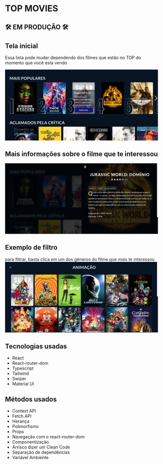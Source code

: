 # TOP MOVIES

## 🛠 EM PRODUÇÃO 🛠

## Tela inicial
Essa lista pode mudar dependendo dos filmes que estão no TOP do momento que você esta vendo

<img src='./src/assets/thumbnail.jpg' alt='thumbnail'>

## Mais informações sobre o filme que te interessou
<img src='./src/assets/mais sobre o filme.jpg' alt='mais sobre o filme'>

## Exemplo de filtro
para filtrar, basta clica em um dos gêneros do filme que mais te interessou
<img src='./src/assets/filtro animação.jpg' alt='filtro "animação"'>

## Tecnologias usadas
  - React
  - React-router-dom
  - Typescript
  - Tailwind
  - Swiper
  - Material UI

## Métodos usados
  - Context API 
  - Fetch API 
  - Herança
  - Polimorfismo
  - Props
  - Navegação com o react-router-dom
  - Componentização
  - Arrisco dizer um Clean Code
  - Separação de dependências
  - Variável Ambiente